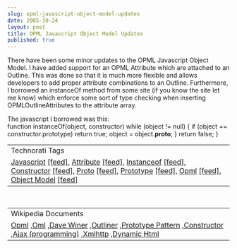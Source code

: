 ```yaml
---
slug: opml-javascript-object-model-updates
date: 2005-10-24
layout: post
title: OPML Javascript Object Model Updates
published: true
---
```

There have been some minor updates to the OPML Javascript Object Model.  I have added support for an OPML Attribute which are attached to an Outline.  This was done so that it is much more flexible and allows developers to add proper attribute combinations to an Outline.  Furthermore, I borrowed an instanceOf method from some site (if you know the site let me know) which enforce some sort of type checking when inserting OPMLOutlineAttributes to the attribute array.<p />The javascript I borrowed was this:<br />function instanceOf(object, constructor)  while (object != null) {       if (object == constructor.prototype)          return true;       object = object.__proto__;    }    return false; }<p /><table class="TechnoratiHead TagHeader">
<tr><td>Technorati Tags</td></tr>
<tr class="Technorati"><td>
<a href="http://www.technorati.com/tag/Javascript" class="Tag" rel="tag">Javascript</a> <a href="http://feeds.technorati.com/feed/posts/tag/Javascript%20Object%20Model" class="Tag">[feed]</a>, <a href="http://www.technorati.com/tag/Attribute" class="Tag" rel="tag">Attribute</a> <a href="http://feeds.technorati.com/feed/posts/tag/Attribute" class="Tag">[feed]</a>, <a href="http://www.technorati.com/tag/Instanceof" class="Tag" rel="tag">Instanceof</a> <a href="http://feeds.technorati.com/feed/posts/tag/Instanceof" class="Tag">[feed]</a>, <a href="http://www.technorati.com/tag/Constructor" class="Tag" rel="tag">Constructor</a> <a href="http://feeds.technorati.com/feed/posts/tag/Constructor" class="Tag">[feed]</a>, <a href="http://www.technorati.com/tag/Proto" class="Tag" rel="tag">Proto</a> <a href="http://feeds.technorati.com/feed/posts/tag/Proto" class="Tag">[feed]</a>, <a href="http://www.technorati.com/tag/Prototype" class="Tag" rel="tag">Prototype</a> <a href="http://feeds.technorati.com/feed/posts/tag/Prototype" class="Tag">[feed]</a>, <a href="http://www.technorati.com/tag/Opml" class="Tag" rel="tag">Opml</a> <a href="http://feeds.technorati.com/feed/posts/tag/Opml" class="Tag">[feed]</a>, <a href="http://www.technorati.com/tag/Object%20Model" class="Tag" rel="tag">Object Model</a> <a href="http://feeds.technorati.com/feed/posts/tag/Object%20Model" class="Tag">[feed]</a>
</td></tr>
</table><br /><table class="TechnoratiHead TagHeader">
<tr><td>Wikipedia Documents</td></tr>
<tr class="Technorati"><td>
<a href="http://en.wikipedia.org/wiki/OPML">Opml</a> ,<a href="http://en.wikipedia.org/wiki/OML">Oml</a> ,<a href="http://en.wikipedia.org/wiki/Dave_Winer">Dave Winer</a> ,<a href="http://en.wikipedia.org/wiki/Outliner">Outliner</a> ,<a href="http://en.wikipedia.org/wiki/Prototype_pattern">Prototype Pattern</a> ,<a href="http://en.wikipedia.org/wiki/Constructor">Constructor</a> ,<a href="http://en.wikipedia.org/wiki/Ajax_(programming)">Ajax (programming)</a> ,<a href="http://en.wikipedia.org/wiki/XMLHttpRequest">Xmlhttp</a> ,<a href="http://en.wikipedia.org/wiki/Dynamic_HTML">Dynamic Html</a>
</td></tr>
</table><div class="blogger-post-footer"><img class="posterous_download_image" src="https://blogger.googleusercontent.com/tracker/8109338-113018329898494159?l=www.kinlan.co.uk%2Findex.html" height="1" alt="" width="1" /></div>

